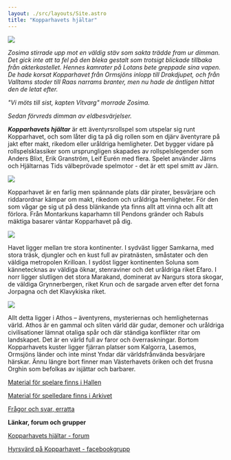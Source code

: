 ```yaml
---
layout: ./src/layouts/Site.astro
title: "Kopparhavets hjältar"
---
```


![](https://res.cloudinary.com/helmgast/image/fetch/w_800,c_limit,q_auto,fl_lossy,f_auto/https%3A//helmgast.se/asset/image/thumbs/kh-cover.png)

_Zosima stirrade upp mot en väldig stäv som sakta trädde fram ur dimman. Det gick inte att ta fel på den bleka gestalt som trotsigt blickade tillbaka från akterkastellet. Hennes kamrater på Lotans bete greppade sina vapen. De hade korsat Kopparhavet från Ormsjöns inlopp till Drakdjupet, och från Valltams stoder till Raas narrams branter, men nu hade de äntligen hittat den de letat efter._

_"Vi möts till sist, kapten Vitvarg" morrade Zosima._

_Sedan förvreds dimman av eldbesvärjelser._

**_Kopparhavets hjältar_** är ett äventyrsrollspel som utspelar sig runt Kopparhavet, och som låter dig ta på dig rollen som en djärv äventyrare på jakt efter makt, rikedom eller uråldriga hemligheter. Det bygger vidare på rollspelsklassiker som ursprungligen skapades av rollspelslegender som Anders Blixt, Erik Granström, Leif Eurén med flera. Spelet använder Järns och Hjältarnas Tids välbeprövade spelmotor - det är ett spel smitt av Järn.

![](https://res.cloudinary.com/helmgast/image/fetch/w_800,c_limit,q_auto,fl_lossy,f_auto/https%3A//helmgast.se/asset/image/thumbs/skelett22.png)

Kopparhavet är en farlig men spännande plats där pirater, besvärjare och riddarordnar kämpar om makt, rikedom och uråldriga hemligheter. För den som vågar ge sig ut på dess blänkande yta finns allt att vinna och allt att förlora. Från Montarkuns kaparhamn till Pendons gränder och Rabuls mäktiga basarer väntar Kopparhavet på dig.

![](https://res.cloudinary.com/helmgast/image/fetch/w_800,c_limit,q_auto,fl_lossy,f_auto/https%3A//helmgast.se/asset/image/thumbs/minotaur.png)

Havet ligger mellan tre stora kontinenter. I sydväst ligger Samkarna, med stora träsk, djungler och en kust full av piratnästen, småstater och den väldiga metropolen Krilloan. I sydöst ligger kontinenten Soluna som kännetecknas av väldiga öknar, stenraviner och det uråldriga riket Efaro. I norr ligger slutligen det stora Marakand, dominerat av Nargurs stora skogar, de väldiga Grynnerbergen, riket Krun och de sargade arven efter det forna Jorpagna och det Klavykiska riket.

![](https://res.cloudinary.com/helmgast/image/fetch/w_800,c_limit,q_auto,fl_lossy,f_auto/https%3A//helmgast.se/asset/image/thumbs/kopparhavetshjaltar-beta-map-1.png)

Allt detta ligger i Athos – äventyrens, mysteriernas och hemligheternas värld. Athos är en gammal och sliten värld där gudar, demoner och uråldriga civilisationer lämnat otaliga spår och där ständiga konflikter ritar om landskapet. Det är en värld full av faror och överraskningar. Bortom Kopparhavets kuster ligger fjärran platser som Kalgorra, Lasemos, Ormsjöns länder och inte minst Yndar där världsfrånvända besvärjare härskar. Ännu längre bort finner man Västerhavets öriken och det frusna Orghin som befolkas av isjättar och barbarer.

[Material för spelare finns i Hallen](https://helmgast.se/kopparhavets-hjaltar/hallen-for-spelarna)

[Material för spelledare finns i Arkivet](https://helmgast.se/kopparhavets-hjaltar/arkivet-for-spelledaren)

[Frågor och svar, erratta](https://helmgast.se/en/kopparhavets-hjaltar/fragor-och-svar)

**Länkar, forum och grupper**

[Kopparhavets hjältar - forum](https://www.rollspel.nu/forums/kopparhavets-hj%C3%A4ltar.147/)

[Hyrsvärd på Kopparhavet - facebookgrupp](https://www.facebook.com/groups/2793858870894982)